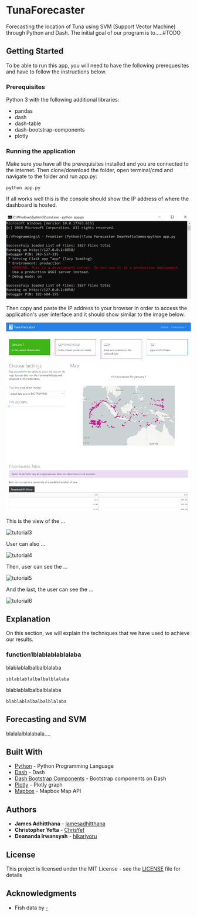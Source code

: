 # TunaForecaster
Forecasting the location of Tuna using SVM (Support Vector Machine) through Python and Dash.
The initial goal of our program is to.....#TODO

## Getting Started

To be able to run this app, you will need to have the following prerequesites and have to follow the instructions below.

### Prerequisites

Python 3 with the following additional libraries:
- pandas
- dash
- dash-table
- dash-bootstrap-components
- plotly


### Running the application

Make sure you have all the prerequisites installed and you are connected to the internet.
Then clone/download the folder, open terminal/cmd and navigate to the folder and run app.py:

```
python app.py
```

If all works well this is the console should show the IP address of where the dashboard is hosted. 

![tutorial1](https://raw.githubusercontent.com/jamesadhitthana/TunaForecaster/master/Screenshots/running-tut-1.PNG)

Then copy and paste the IP address to your browser in order to access the application's user interface and it should show similar to the image below. 


![tutorial2](https://raw.githubusercontent.com/jamesadhitthana/TunaForecaster/master/Screenshots/home-cleaned-data-11km-table.PNG)


This is the view of the ...

![tutorial3](#)

User can also ...

![tutorial4](#)

Then, user can see the ...

![tutorial5](#)

And the last, the user can see the ...

![tutorial6](#)


## Explanation

On this section, we will explain the techniques that we have used to achieve our results.

### function1blablablablalaba

blablablalbalbalblalaba 
```
sblablablalbalbalblalaba
```
blablablalbalbalblalaba
```
blablablalbalbalblalaba
```

## Forecasting and SVM

blalalalblalabala....

## Built With
* [Python](https://www.python.org/) - Python Programming Language
* [Dash](https://plot.ly/dash/) - Dash
* [Dash Bootstrap Components](https://dash-bootstrap-components.opensource.faculty.ai/) - Bootstrap components on Dash
* [Plotly](https://plot.ly/) - Plotly graph
* [Mapbox](https://www.mapbox.com/) - Mapbox Map API

## Authors

* **James Adhitthana** - [jamesadhitthana](https://github.com/jamesadhitthana)
* **Christopher Yefta** - [ChrisYef](https://github.com/ChrisYef)
* **Deananda Irwansyah** - [hikariyoru](https://github.com/hikariyoru)

## License

This project is licensed under the MIT License - see the [LICENSE](LICENSE) file for details

## Acknowledgments
* Fish data by [-](#)
